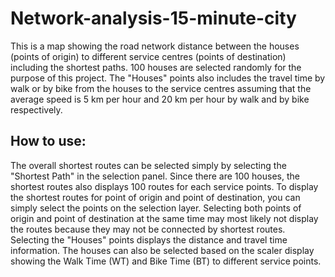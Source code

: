 # Network-analysis-15-minute-city

This is a map showing the road network distance between the houses (points of origin) to different service centres (points of destination) including the shortest paths. 100 houses are selected randomly for the purpose of this project. The "Houses" points also includes the travel time by walk or by bike from the houses to the service centres assuming that the average speed is 5 km per hour and 20 km per hour by walk and by bike respectively.

## How to use: 
The overall shortest routes can be selected simply by selecting the "Shortest Path" in the selection panel. Since there are 100 houses, the shortest routes also displays 100 routes for each service points. To display the shortest routes for point of origin and point of destination, you can simply select the points on the selection layer. Selecting both points of origin and point of destination at the same time may most likely not display the routes because they may not be connected by shortest routes. Selecting the "Houses" points displays the distance and travel time information. The houses can also be selected based on the scaler display showing the Walk Time (WT) and Bike Time (BT) to different service points.
